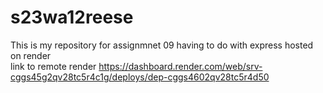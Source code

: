 # s23wa12reese
This is my repository for assignmnet 09 having to do with express hosted on render <br>
link to remote render https://dashboard.render.com/web/srv-cggs45g2qv28tc5r4c1g/deploys/dep-cggs4602qv28tc5r4d50
